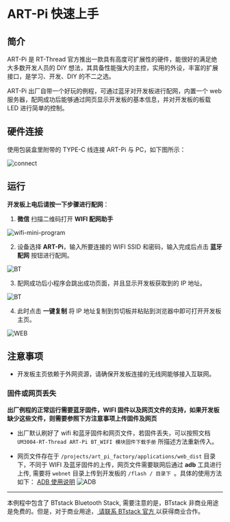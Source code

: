 # ART-Pi 快速上手

## 简介

ART-Pi 是 RT-Thread 官方推出一款具有高度可扩展性的硬件，能很好的满足绝大多数开发人员的 DIY 想法，其具备性能强大的主控，实用的外设，丰富的扩展接口，是学习、开发、DIY 的不二之选。

ART-Pi 出厂自带一个好玩的例程，可通过蓝牙对开发板进行配网，内置一个 web 服务器，配网成功后能够通过网页显示开发板的基本信息，并对开发板的板载 LED 进行简单的控制。

## 硬件连接

使用包装盒里附带的 TYPE-C 线连接 ART-Pi 与 PC，如下图所示：

![connect](./figures/hard_connect.jpg)

## 运行

**开发板上电后请按一下步骤进行配网**：

1. **微信** 扫描二维码打开 **WIFI 配网助手**

![wifi-mini-program](./figures/wifi-mini-program.jpg)

2. 设备选择 **ART-Pi**，输入所要连接的 WIFI SSID 和密码，输入完成后点击 **蓝牙配网** 按钮进行配网。

![BT](./figures/bt.jpg)

3. 配网成功后小程序会跳出成功页面，并且显示开发板获取到的 IP 地址。

![BT](./figures/bt_success.jpg)

4. 此时点击 **一键复制** 将 IP 地址复制到剪切板并粘贴到浏览器中即可打开开发板主页。

![WEB](./figures/web.gif)

## 注意事项

- 开发板主页依赖于外网资源，请确保开发板连接的无线网能够接入互联网。

### 固件或网页丢失

**出厂例程的正常运行需要蓝牙固件，WIFI 固件以及网页文件的支持，如果开发板缺少这些文件，则需要参照下方注意事项上传固件及网页**

- 出厂默认刷好了 wifi 和蓝牙固件和网页文件，若固件丢失，可以按照文档 `UM3004-RT-Thread ART-Pi BT_WIFI 模块固件下载手册` 所描述方法重新传入。

- 网页文件存在于 `/projects/art_pi_factory/applications/web_dist` 目录下，不同于 WIFI 及蓝牙固件的上传，网页文件需要联网后通过 **adb** 工具进行上传, 需要将 `webnet` 目录上传到开发板的 `/flash / 目录下 `。具体的使用方法如下：
[ADB 使用说明](https://github.com/heyuanjie87/adbd#readme)
![ADB](./figures/adb.gif)

---------------------------

本例程中包含了 BTstack Bluetooth Stack, 需要注意的是，BTstack 非商业用途是免费的。但是，对于商业用途，<a href="mailto:contact@bluekitchen-gmbh.com"> 请联系 BTstack 官方 </a > 以获得商业合作。


